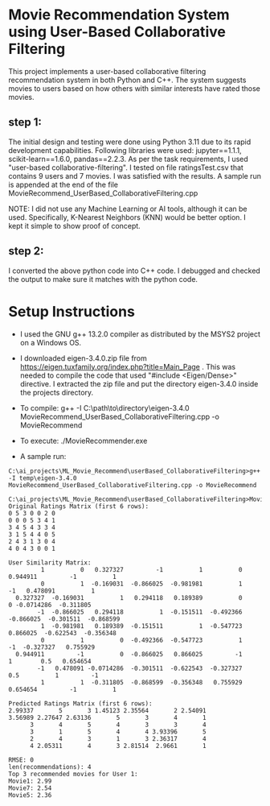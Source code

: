 # Movie Recommendation System using User-Based Collaborative Filtering
This project implements a user-based collaborative filtering recommendation system in both Python and C++. The system suggests movies to users based on how others with similar interests have rated those movies.

## step 1:

The initial design and testing were done using Python 3.11 due to its rapid development capabilities. Following libraries were used: jupyter==1.1.1, scikit-learn==1.6.0, pandas==2.2.3. As per the task requirements, I used "user-based collaborative-filtering". I tested on file ratingsTest.csv that contains 9 users and 7 movies. I was satisfied with the results. A sample run is appended at the end of the file MovieRecommend_UserBased_CollaborativeFiltering.cpp

NOTE: I did not use any Machine Learning or AI tools, although it can be used. Specifically, K-Nearest Neighbors (KNN) would be better option. I kept it simple to show proof of concept.

## step 2:

I converted the above python code into C++ code. I debugged and checked the output to make sure it matches with the python code.

# Setup Instructions

* I used the GNU g++ 13.2.0 compiler as distributed by the MSYS2 project on a Windows OS.
* I downloaded eigen-3.4.0.zip file from https://eigen.tuxfamily.org/index.php?title=Main_Page . This was needed to compile the code that used "#include <Eigen/Dense>" directive. I extracted the zip file and put the directory eigen-3.4.0 inside the projects directory.
* To compile: g++ -I C:\path\to\directory\eigen-3.4.0 MovieRecommend_UserBased_CollaborativeFiltering.cpp -o MovieRecommend
* To execute: ./MovieRecommender.exe

* A sample run:
```
C:\ai_projects\ML_Movie_Recommend\userBased_CollaborativeFiltering>g++ -I temp\eigen-3.4.0 MovieRecommend_UserBased_CollaborativeFiltering.cpp -o MovieRecommend

C:\ai_projects\ML_Movie_Recommend\userBased_CollaborativeFiltering>MovieRecommend.exe
Original Ratings Matrix (first 6 rows):
0 5 3 0 0 2 0
0 0 0 5 3 4 1
3 4 5 4 3 3 4
3 1 5 4 4 0 5
2 4 3 1 3 0 4
4 0 4 3 0 0 1

User Similarity Matrix:
         1          0   0.327327         -1          1          0   0.944911         -1          1
         0          1  -0.169031  -0.866025  -0.981981          1         -1   0.478091          1
  0.327327  -0.169031          1   0.294118   0.189389          0          0 -0.0714286  -0.311805
        -1  -0.866025   0.294118          1  -0.151511  -0.492366  -0.866025  -0.301511  -0.868599
         1  -0.981981   0.189389  -0.151511          1  -0.547723   0.866025  -0.622543  -0.356348
         0          1          0  -0.492366  -0.547723          1         -1  -0.327327   0.755929
  0.944911         -1          0  -0.866025   0.866025         -1          1        0.5   0.654654
        -1   0.478091 -0.0714286  -0.301511  -0.622543  -0.327327        0.5          1         -1
         1          1  -0.311805  -0.868599  -0.356348   0.755929   0.654654         -1          1

Predicted Ratings Matrix (first 6 rows):
2.99337       5       3 1.45123 2.35564       2 2.54091
3.56989 2.27647 2.63136       5       3       4       1
      3       4       5       4       3       3       4
      3       1       5       4       4 3.93396       5
      2       4       3       1       3 2.36317       4
      4 2.05311       4       3 2.81514  2.9661       1

RMSE: 0
len(recommendations): 4
Top 3 recommended movies for User 1:
Movie1: 2.99
Movie7: 2.54
Movie5: 2.36

```

